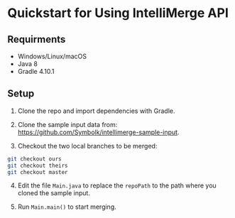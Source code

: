 # Quickstart for Using IntelliMerge API

## Requirments
- Windows/Linux/macOS
- Java 8
- Gradle 4.10.1

## Setup
1. Clone the repo and import dependencies with Gradle.

2. Clone the sample input data from: https://github.com/Symbolk/intellimerge-sample-input.

3. Checkout the two local branches to be merged:

```bash
git checkout ours
git checkout theirs
git checkout master
```
4. Edit the file `Main.java` to replace the `repoPath` to the path where you cloned the sample input.
 
5. Run `Main.main()` to start merging.